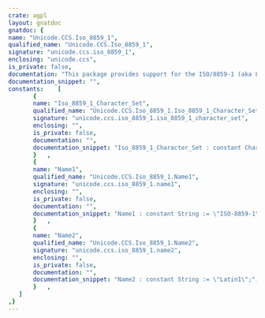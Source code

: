 ```yaml
---
crate: agpl
layout: gnatdoc
gnatdoc: {
name: "Unicode.CCS.Iso_8859_1",
qualified_name: "Unicode.CCS.Iso_8859_1",
signature: "unicode.ccs.iso_8859_1",
enclosing: "unicode.ccs",
is_private: false,
documentation: "This package provides support for the ISO/8859-1 (aka Latin-1)\nencoding.\nThe ISO-8859-1 character set, often simply referred to as Latin 1, can\nrepresent most Western European languages including: Albanian, Catalan,\nDanish, Dutch, English, Faroese, Finnish, French, Galician, German, Irish,\nIcelandic, Italian, Norwegian, Portuguese, Spanish and Swedish.",
documentation_snippet: "",
constants:    [
       {
       name: "Iso_8859_1_Character_Set",
       qualified_name: "Unicode.CCS.Iso_8859_1.Iso_8859_1_Character_Set",
       signature: "unicode.ccs.iso_8859_1.iso_8859_1_character_set",
       enclosing: "",
       is_private: false,
       documentation: "",
       documentation_snippet: "Iso_8859_1_Character_Set : constant Character_Set :=\n  (To_Unicode => To_Unicode'Access,\n   To_Cs      => To_Iso_8859_1'Access);",
       }   ,
       {
       name: "Name1",
       qualified_name: "Unicode.CCS.Iso_8859_1.Name1",
       signature: "unicode.ccs.iso_8859_1.name1",
       enclosing: "",
       is_private: false,
       documentation: "",
       documentation_snippet: "Name1 : constant String := \"ISO-8859-1\";",
       }   ,
       {
       name: "Name2",
       qualified_name: "Unicode.CCS.Iso_8859_1.Name2",
       signature: "unicode.ccs.iso_8859_1.name2",
       enclosing: "",
       is_private: false,
       documentation: "",
       documentation_snippet: "Name2 : constant String := \"Latin1\";",
       }   ,
   ]
,}
---
```

